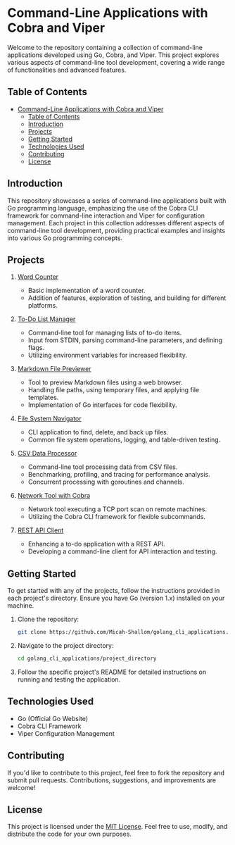 # Command-Line Applications with Cobra and Viper

Welcome to the repository containing a collection of command-line applications developed using Go, Cobra, and Viper. This project explores various aspects of command-line tool development, covering a wide range of functionalities and advanced features.

## Table of Contents

- [Command-Line Applications with Cobra and Viper](#command-line-applications-with-cobra-and-viper)
  - [Table of Contents](#table-of-contents)
  - [Introduction](#introduction)
  - [Projects](#projects)
  - [Getting Started](#getting-started)
  - [Technologies Used](#technologies-used)
  - [Contributing](#contributing)
  - [License](#license)

## Introduction

This repository showcases a series of command-line applications built with Go programming language, emphasizing the use of the Cobra CLI framework for command-line interaction and Viper for configuration management. Each project in this collection addresses different aspects of command-line tool development, providing practical examples and insights into various Go programming concepts.

## Projects

1. [Word Counter](./wordcounter) 
   - Basic implementation of a word counter.
   - Addition of features, exploration of testing, and building for different platforms.

2. [To-Do List Manager](./todoServer) 
   - Command-line tool for managing lists of to-do items.
   - Input from STDIN, parsing command-line parameters, and defining flags.
   - Utilizing environment variables for increased flexibility.

3. [Markdown File Previewer](./markdown_previewer) 
   - Tool to preview Markdown files using a web browser.
   - Handling file paths, using temporary files, and applying file templates.
   - Implementation of Go interfaces for code flexibility.

4. [File System Navigator](./file_system_crawler) 
   - CLI application to find, delete, and back up files.
   - Common file system operations, logging, and table-driven testing.

5. [CSV Data Processor](./colStats) 
   - Command-line tool processing data from CSV files.
   - Benchmarking, profiling, and tracing for performance analysis.
   - Concurrent processing with goroutines and channels.

6. [Network Tool with Cobra](./pScan) 
   - Network tool executing a TCP port scan on remote machines.
   - Utilizing the Cobra CLI framework for flexible subcommands.

8. [REST API Client](./todoServer) 
   - Enhancing a to-do application with a REST API.
   - Developing a command-line client for API interaction and testing.


## Getting Started

To get started with any of the projects, follow the instructions provided in each project's directory. Ensure you have Go (version 1.x) installed on your machine.

1. Clone the repository:

    ```bash
    git clone https://github.com/Micah-Shallom/golang_cli_applications.git
    ```

2. Navigate to the project directory:

    ```bash
    cd golang_cli_applications/project_directory
    ```

3. Follow the specific project's README for detailed instructions on running and testing the application.

## Technologies Used

- Go (Official Go Website)
- Cobra CLI Framework
- Viper Configuration Management

## Contributing

If you'd like to contribute to this project, feel free to fork the repository and submit pull requests. Contributions, suggestions, and improvements are welcome!

## License

This project is licensed under the [MIT License](LICENSE). Feel free to use, modify, and distribute the code for your own purposes.